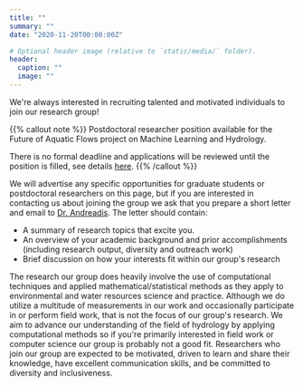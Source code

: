 ```yaml
---
title: ""
summary: ""
date: "2020-11-20T00:00:00Z"

# Optional header image (relative to `static/media/` folder).
header:
  caption: ""
  image: ""
---
```


We're always interested in recruiting talented and motivated individuals to join our research group!


{{% callout note %}}
Postdoctoral researcher position available for the Future of Aquatic Flows project on Machine Learning and Hydrology.

There is no formal deadline and applications will be reviewed until the position is filled, see details [here](foaf_postdoc_ad.pdf).
{{% /callout %}}

We will advertise any specific opportunities for graduate students or postdoctoral researchers on this page, but if you are interested in contacting us about joining the group we ask that you prepare a short letter and email to [Dr. Andreadis](mailto:kandread@umass.edu). The letter should contain:

  * A summary of research topics that excite you.
  * An overview of your academic background and prior accomplishments (including research output, diversity and outreach work)
  * Brief discussion on how your interests fit within our group's research

The research our group does heavily involve the use of computational techniques and applied mathematical/statistical methods as they apply to environmental and water resources science and practice. Although we do utilize a multitude of measurements in our work and occasionally participate in or perform field work, that is not the focus of our group's research. We aim to advance our understanding of the field of hydrology by applying computational methods so if you're primarily interested in field work or computer science our group is probably not a good fit. Researchers who join our group are expected to be motivated, driven to learn and share their knowledge, have excellent communication skills, and be committed to diversity and inclusiveness.

